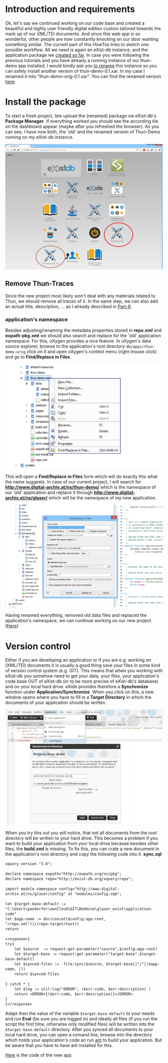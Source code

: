 # Introduction and requirements

Ok, let's say we continued working on our code base and created a beautiful and highly user friendly digital edition custom tailored towards the mark up of our XML/TEI documents. And since this web app is so wonderful, other people are now constantly knocking on our door wanting something similar. The current part of this HowTos tries to sketch one *possible* workflow.
All we need is again an eXist-db instance, and the application package we [created so far](/downloads/part-10/thun-demo-0.1.xar). In case you were following the previous tutorials and you have already a running instance of our thun-demo app installed, I would kindly ask you [to rename](../part-6-rename-the-app) this instance so you can safely install another version of thun-demo-0.1.xar. In my case I renamed it into "thun-demo-orig-0.1.xar". You can find the renamed version [here](/downloads/part-11/thun-demo-orig-0.1.xar).

# Install the package

To start a fresh project, lets upload the (renamed) package via eXist-db's **Package Manager**. If everything worked you should see the according tile on the dashboard appear (maybe after you refreshed the browser). As you can see, I have now both, the 'old' and the renamed version of Thun-Demo running on my eXist-db instance.

![image alt text](https://github.com/csae8092/posts/blob/master/digital-edition-web-app/images/part-11/image_0.jpg)

## Remove Thun-Traces

Since the new project most likely won't deal with any materials related to Thun, we should remove all traces of it. In the same step, we can also add an actual title, description, ... as I already described in [Part-6](../part-6-rename-the-app). 

### application's namespace

Besides adjusting/renaming the metadata properties stored in **repo.xml** and **expath-pkg.xml** we should also search and replace for the 'old' application namespace. For this, oXygen provides a nice feature. In oXygen's data source explorer, browse to the application's root directory `db/apps/thun-demo-orig` click on it and open oXygen's context menu (right mouse click) and go to **Find/Replace in Files**. 

![image alt text](https://github.com/csae8092/posts/blob/master/digital-edition-web-app/images/part-11/image_1.jpg)

This will open a **Find/Replace in Files** form which will do exactly this what the name suggests. In case of our current project, I will search for **http://www.digital-archiv.at/ns/thun-demo/** which is the namespace of our 'old' application and replace it through **http://www.digital-archiv.at/ns/glaser/** which will be the namespace of my new application. 

![image alt text](https://github.com/csae8092/posts/blob/master/digital-edition-web-app/images/part-11/image_2.jpg)

Having renamed everything, removed old data files and replaced the application's namespace, we can continue working on our new project. ([Here]())

# Version control

Either if you are developing an application or if you are e.g. working on (XML/TEI) documents it is usually a good thing save your files in some kind of version control system (e.g. GIT). This means that when you working with eXist-db you somehow need to get your data, your files, your application's code base OUT of eXist-db (or to be more precise of eXist-db's database) and on your local hard drive. eXide provides therefore a **Synchronize** function under **Application/Synchronize**. When you click on this, a new window opens where you have to fill in a **Target Directory** in which the documents of your application should be written. 

![image alt text](https://github.com/csae8092/posts/blob/master/digital-edition-web-app/images/part-11/image_3.jpg)

When you try this out you will notice, that not all  documents from the root directory will be written to your hard drive. This becomes a problem if you want to build your application from your local drive because besides other files, the **build.xml** is missing. To fix this, you can crate a new document in the application's root directory and copy the following code into it. 
**sync.xql**

```xquery
xquery version "3.0";

declare namespace expath="http://expath.org/ns/pkg";
declare namespace repo="http://exist-db.org/xquery/repo";

import module namespace config="http://www.digital-archiv.at/ns/glaser/config" at "modules/config.xqm";

let $target-base-default := "C:\Users\pandorfer\ownCloud\GIT\Redmine\glaser_exist\application-code"
let $app-name := doc(concat($config:app-root, "/repo.xml"))//repo:target/text()
return 

<response>{
try{
    let $source  := request:get-parameter("source",$config:app-root)
    let $target-base := request:get-parameter("target-base",$target-base-default)
    let $synced-files :=  file:sync($source, $target-base||"/"||$app-name, ()) 
    return $synced-files
    
} catch * {
    let $log := util:log("ERROR", ($err:code, $err:description) )
    return <ERROR>{($err:code, $err:description)}</ERROR>
}
}</response>
```

Adapt then the value of the variable `$target-base-default` to your needs and run **Eval** (be sure you are logged in) and ideally all files (if you run the script the first time, otherwise only modified files) will be written into the `$target-base-default` directory.
After you synced all documents to your local hard drive, you can open a comand line, browse into the directory which holds your application's code an run [ant](http://ant.apache.org/) to build your application. But be aware that you have to have ant installed for this. 

[Here](/downloads/part-10/glaser-text-app-0.1.xar) is the code of the new app.